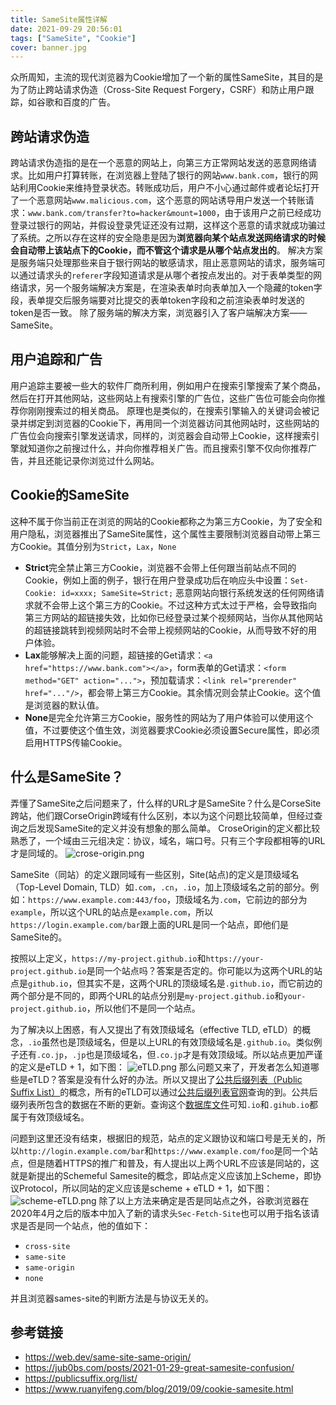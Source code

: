 ```yaml
---
title: SameSite属性详解
date: 2021-09-29 20:56:01
tags: ["SameSite", "Cookie"]
cover: banner.jpg
---
```

众所周知，主流的现代浏览器为Cookie增加了一个新的属性SameSite，其目的是为了防止跨站请求伪造（Cross-Site Request Forgery，CSRF）和防止用户跟踪，如谷歌和百度的广告。
## 跨站请求伪造
跨站请求伪造指的是在一个恶意的网站上，向第三方正常网站发送的恶意网络请求。比如用户打算转账，在浏览器上登陆了银行的网站`www.bank.com`，银行的网站利用Cookie来维持登录状态。转账成功后，用户不小心通过邮件或者论坛打开了一个恶意网站`www.malicious.com`，这个恶意的网站诱导用户发送一个转账请求：`www.bank.com/transfer?to=hacker&mount=1000`，由于该用户之前已经成功登录过银行的网站，并假设登录凭证还没有过期，这样这个恶意的请求就成功骗过了系统。之所以存在这样的安全隐患是因为**浏览器向某个站点发送网络请求的时候会自动带上该站点下的Cookie，而不管这个请求是从哪个站点发出的**。
解决方案是服务端只处理那些来自于银行网站的敏感请求，阻止恶意网站的请求，服务端可以通过请求头的`referer`字段知道请求是从哪个者按点发出的。对于表单类型的网络请求，另一个服务端解决方案是，在渲染表单时向表单加入一个隐藏的token字段，表单提交后服务端要对比提交的表单token字段和之前渲染表单时发送的token是否一致。
除了服务端的解决方案，浏览器引入了客户端解决方案——SameSite。
## 用户追踪和广告
用户追踪主要被一些大的软件厂商所利用，例如用户在搜索引擎搜索了某个商品，然后在打开其他网站，这些网站上有搜索引擎的广告位，这些广告位可能会向你推荐你刚刚搜索过的相关商品。
原理也是类似的，在搜索引擎输入的关键词会被记录并绑定到浏览器的Cookie下，再用同一个浏览器访问其他网站时，这些网站的广告位会向搜索引擎发送请求，同样的，浏览器会自动带上Cookie，这样搜索引擎就知道你之前搜过什么，并向你推荐相关广告。而且搜索引擎不仅向你推荐广告，并且还能记录你浏览过什么网站。
## Cookie的SameSite
这种不属于你当前正在浏览的网站的Cookie都称之为第三方Cookie，为了安全和用户隐私，浏览器推出了SameSite属性，这个属性主要限制浏览器自动带上第三方Cookie。其值分别为`Strict`，`Lax`，`None`
- **Strict**完全禁止第三方Cookie，浏览器不会带上任何跟当前站点不同的Cookie，例如上面的例子，银行在用户登录成功后在响应头中设置：`Set-Cookie: id=xxxx; SameSite=Strict;` 恶意网站向银行系统发送的任何网络请求就不会带上这个第三方的Cookie。不过这种方式太过于严格，会导致指向第三方网站的超链接失效，比如你已经登录过某个视频网站，当你从其他网站的超链接跳转到视频网站时不会带上视频网站的Cookie，从而导致不好的用户体验。
- **Lax**能够解决上面的问题，超链接的Get请求：`<a href="https://www.bank.com"></a>`，form表单的Get请求：`<form method="GET" action="...">`，预加载请求：`<link rel="prerender" href="..."/>`，都会带上第三方Cookie。其余情况则会禁止Cookie。这个值是浏览器的默认值。
- **None**是完全允许第三方Cookie，服务性的网站为了用户体验可以使用这个值，不过要使这个值生效，浏览器要求Cookie必须设置Secure属性，即必须启用HTTPS传输Cookie。

## 什么是SameSite？
弄懂了SameSite之后问题来了，什么样的URL才是SameSite？什么是CorseSite跨站，他们跟CorseOrigin跨域有什么区别，本以为这个问题比较简单，但经过查询之后发现SameSite的定义并没有想象的那么简单。
CroseOrigin的定义都比较熟悉了，一个域由三元组决定：协议，域名，端口号。只有三个字段都相等的URL才是同域的。
![crose-origin.png](crose-origin.png)

SameSite（同站）的定义跟同域有一些区别，Site(站点)的定义是顶级域名（Top-Level Domain, TLD）如`.com`，`.cn`，`.io`，加上顶级域名之前的部分。例如：`https://www.example.com:443/foo`，顶级域名为`.com`，它前边的部分为`example`，所以这个URL的站点是`example.com`，所以`https://login.example.com/bar`跟上面的URL是同一个站点，即他们是SameSite的。

按照以上定义，`https://my-project.github.io`和`https://your-project.github.io`是同一个站点吗？答案是否定的。你可能以为这两个URL的站点是`github.io`，但其实不是，这两个URL的顶级域名是`.github.io`，而它前边的两个部分是不同的，即两个URL的站点分别是`my-project.github.io`和`your-project.github.io`，所以他们不是同一个站点。

为了解决以上困惑，有人又提出了有效顶级域名（effective TLD, eTLD）的概念，`.io`虽然也是顶级域名，但是以上URL的有效顶级域名是`.github.io`。类似例子还有`.co.jp`，`.jp`也是顶级域名，但`.co.jp`才是有效顶级域。所以站点更加严谨的定义是eTLD + 1，如下图：
![eTLD.png](eTLD.png)
那么问题又来了，开发者怎么知道哪些是eTLD？答案是没有什么好的办法。所以又提出了[公共后缀列表（Public Suffix List）](https://wiki.mozilla.org/Public_Suffix_List)的概念，所有的eTLD可以通过[公共后缀列表官网](https://publicsuffix.org/list/)查询的到。公共后缀列表所包含的数据在不断的更新。查询这个[数据库文件](https://publicsuffix.org/list/public_suffix_list.dat)可知`.io`和`.gihub.io`都属于有效顶级域名。

问题到这里还没有结束，根据旧的规范，站点的定义跟协议和端口号是无关的，所以`http://login.example.com/bar`和`https://www.example.com/foo`是同一个站点，但是随着HTTPS的推广和普及，有人提出以上两个URL不应该是同站的，这就是新提出的Schemeful Samesite的概念，即站点定义应该加上Scheme，即协议Protocol，所以同站的定义应该是scheme + eTLD + 1，如下图：
![scheme-eTLD.png](scheme-eTLD.png)
除了以上方法来确定是否是同站点之外，谷歌浏览器在2020年4月之后的版本中加入了新的请求头`Sec-Fetch-Site`也可以用于指名该请求是否是同一个站点，他的值如下：
- `cross-site`
- `same-site`
- `same-origin`
- `none`

并且浏览器sames-site的判断方法是与协议无关的。

## 参考链接
- https://web.dev/same-site-same-origin/
- https://jub0bs.com/posts/2021-01-29-great-samesite-confusion/
- https://publicsuffix.org/list/
- https://www.ruanyifeng.com/blog/2019/09/cookie-samesite.html